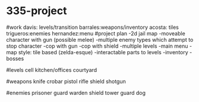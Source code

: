 # 335-project

#work
  davis: levels/transition
  barrales:weapons/inventory
  acosta: tiles
  trigueros:enemies
  hernandez:menu
#project plan
  -2d jail map
  -moveable character with gun (possible melee)
  -multiple enemy types which attempt to stop character
    -cop with gun
    -cop with shield
  -multiple levels
  -main menu
  -map style: tile based (zelda-esque)
  -interactable parts to levels
  -inventory
  -bosses
  
#levels
  cell
  kitchen/offices
  courtyard

#weapons
  knife
  crobar
  pistol
  rifle
  shield
  shotgun
  
#enemies
  prisoner
  guard
  warden
  shield
  tower guard
  dog
  

